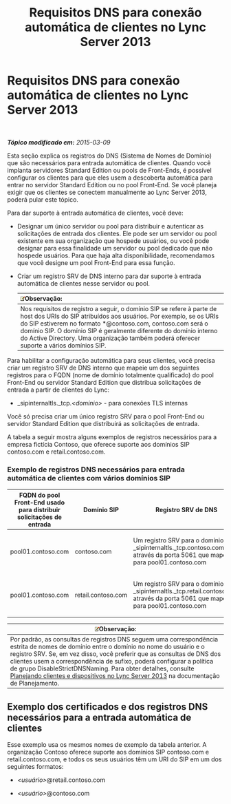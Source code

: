 ﻿---
title: Requisitos DNS para conexão automática de clientes no Lync Server 2013
TOCTitle: Requisitos DNS para conexão automática de clientes no Lync Server 2013
ms:assetid: 3bcd4bb3-a022-4ffa-b005-1a95ad2b1796
ms:mtpsurl: https://technet.microsoft.com/pt-br/library/Gg425884(v=OCS.15)
ms:contentKeyID: 49306440
ms.date: 05/19/2016
mtps_version: v=OCS.15
ms.translationtype: HT
---

# Requisitos DNS para conexão automática de clientes no Lync Server 2013

 

_**Tópico modificado em:** 2015-03-09_

Esta seção explica os registros do DNS (Sistema de Nomes de Domínio) que são necessários para entrada automática de clientes. Quando você implanta servidores Standard Edition ou pools de Front-Ends, é possível configurar os clientes para que eles usem a descoberta automática para entrar no servidor Standard Edition ou no pool Front-End. Se você planeja exigir que os clientes se conectem manualmente ao Lync Server 2013, poderá pular este tópico.

Para dar suporte à entrada automática de clientes, você deve:

  - Designar um único servidor ou pool para distribuir e autenticar as solicitações de entrada dos clientes. Ele pode ser um servidor ou pool existente em sua organização que hospede usuários, ou você pode designar para essa finalidade um servidor ou pool dedicado que não hospede usuários. Para que haja alta disponibilidade, recomendamos que você designe um pool Front-End para essa função.

  - Criar um registro SRV de DNS interno para dar suporte à entrada automática de clientes nesse servidor ou pool.
    
    <table>
    <thead>
    <tr class="header">
    <th><img src="images/Gg425756.note(OCS.15).gif" title="note" alt="note" />Observação:</th>
    </tr>
    </thead>
    <tbody>
    <tr class="odd">
    <td>Nos requisitos de registro a seguir, o domínio SIP se refere à parte de host dos URIs do SIP atribuídos aos usuários. Por exemplo, se os URIs do SIP estiverem no formato *@contoso.com, contoso.com será o domínio SIP. O domínio SIP é geralmente diferente do domínio interno do Active Directory. Uma organização também poderá oferecer suporte a vários domínios SIP.</td>
    </tr>
    </tbody>
    </table>


Para habilitar a configuração automática para seus clientes, você precisa criar um registro SRV de DNS interno que mapeie um dos seguintes registros para o FQDN (nome de domínio totalmente qualificado) do pool Front-End ou servidor Standard Edition que distribua solicitações de entrada a partir de clientes do Lync:

  - \_sipinternaltls.\_tcp.*\<domínio\>* - para conexões TLS internas

Você só precisa criar um único registro SRV para o pool Front-End ou servidor Standard Edition que distribuirá as solicitações de entrada.

A tabela a seguir mostra alguns exemplos de registros necessários para a empresa fictícia Contoso, que oferece suporte aos domínios SIP contoso.com e retail.contoso.com.

### Exemplo de registros DNS necessários para entrada automática de clientes com vários domínios SIP

<table>
<colgroup>
<col style="width: 33%" />
<col style="width: 33%" />
<col style="width: 33%" />
</colgroup>
<thead>
<tr class="header">
<th>FQDN do pool Front-End usado para distribuir solicitações de entrada</th>
<th>Domínio SIP</th>
<th>Registro SRV de DNS</th>
</tr>
</thead>
<tbody>
<tr class="odd">
<td><p>pool01.contoso.com</p></td>
<td><p>contoso.com</p></td>
<td><p>Um registro SRV para o domínio _sipinternaltls._tcp.contoso.com através da porta 5061 que mapeie para pool01.contoso.com</p></td>
</tr>
<tr class="even">
<td><p>pool01.contoso.com</p></td>
<td><p>retail.contoso.com</p></td>
<td><p>Um registro SRV para o domínio _sipinternaltls._tcp.retail.contoso.com através da porta 5061 que mapeie para pool01.contoso.com</p></td>
</tr>
</tbody>
</table>


<table>
<thead>
<tr class="header">
<th><img src="images/Gg425756.note(OCS.15).gif" title="note" alt="note" />Observação:</th>
</tr>
</thead>
<tbody>
<tr class="odd">
<td>Por padrão, as consultas de registros DNS seguem uma correspondência estrita de nomes de domínio entre o domínio no nome do usuário e o registro SRV. Se, em vez disso, você preferir que as consultas de DNS dos clientes usem a correspondência de sufixo, poderá configurar a política de grupo DisableStrictDNSNaming. Para obter detalhes, consulte <a href="lync-server-2013-planning-for-clients-and-devices.md">Planejando clientes e dispositivos no Lync Server 2013</a> na documentação de Planejamento.</td>
</tr>
</tbody>
</table>


## Exemplo dos certificados e dos registros DNS necessários para a entrada automática de clientes

Esse exemplo usa os mesmos nomes de exemplo da tabela anterior. A organização Contoso oferece suporte aos domínios SIP contoso.com e retail.contoso.com, e todos os seus usuários têm um URI do SIP em um dos seguintes formatos:

  - *\<usuário\>*@retail.contoso.com

  - *\<usuário\>*@contoso.com

